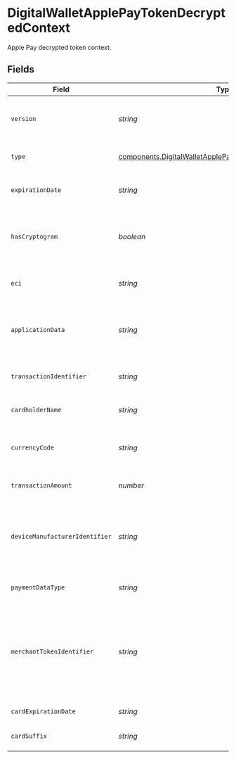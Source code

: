 # DigitalWalletApplePayTokenDecryptedContext

Apple Pay decrypted token context.


## Fields

| Field                                                                                                                                  | Type                                                                                                                                   | Required                                                                                                                               | Description                                                                                                                            | Example                                                                                                                                |
| -------------------------------------------------------------------------------------------------------------------------------------- | -------------------------------------------------------------------------------------------------------------------------------------- | -------------------------------------------------------------------------------------------------------------------------------------- | -------------------------------------------------------------------------------------------------------------------------------------- | -------------------------------------------------------------------------------------------------------------------------------------- |
| `version`                                                                                                                              | *string*                                                                                                                               | :heavy_minus_sign:                                                                                                                     | Version information about the payment token.                                                                                           | EC_v1                                                                                                                                  |
| `type`                                                                                                                                 | [components.DigitalWalletApplePayTokenDecryptedContextType](../../models/components/digitalwalletapplepaytokendecryptedcontexttype.md) | :heavy_minus_sign:                                                                                                                     | The type of payment instrument.                                                                                                        | dpan                                                                                                                                   |
| `expirationDate`                                                                                                                       | *string*                                                                                                                               | :heavy_minus_sign:                                                                                                                     | Expiration of the decrypted data.                                                                                                      |                                                                                                                                        |
| `hasCryptogram`                                                                                                                        | *boolean*                                                                                                                              | :heavy_minus_sign:                                                                                                                     | Online payment cryptogram, as defined by 3D Secure.                                                                                    |                                                                                                                                        |
| `eci`                                                                                                                                  | *string*                                                                                                                               | :heavy_minus_sign:                                                                                                                     | ECI indicator, as defined by 3D Secure.                                                                                                |                                                                                                                                        |
| `applicationData`                                                                                                                      | *string*                                                                                                                               | :heavy_minus_sign:                                                                                                                     | Hash of the application data property of the original request.                                                                         |                                                                                                                                        |
| `transactionIdentifier`                                                                                                                | *string*                                                                                                                               | :heavy_minus_sign:                                                                                                                     | The unique identifier from Apple Pay.                                                                                                  |                                                                                                                                        |
| `cardholderName`                                                                                                                       | *string*                                                                                                                               | :heavy_minus_sign:                                                                                                                     | The cardholder name.                                                                                                                   |                                                                                                                                        |
| `currencyCode`                                                                                                                         | *string*                                                                                                                               | :heavy_minus_sign:                                                                                                                     | ISO 4217 numeric currency code for the transaction.                                                                                    | 840                                                                                                                                    |
| `transactionAmount`                                                                                                                    | *number*                                                                                                                               | :heavy_minus_sign:                                                                                                                     | The amount for the transaction.                                                                                                        |                                                                                                                                        |
| `deviceManufacturerIdentifier`                                                                                                         | *string*                                                                                                                               | :heavy_minus_sign:                                                                                                                     | Hex-encoded device manufacturer identifier which initiated the transaction.                                                            |                                                                                                                                        |
| `paymentDataType`                                                                                                                      | *string*                                                                                                                               | :heavy_minus_sign:                                                                                                                     | Either "3DSecure" or "EMV".                                                                                                            | 3DSecure                                                                                                                               |
| `merchantTokenIdentifier`                                                                                                              | *string*                                                                                                                               | :heavy_minus_sign:                                                                                                                     | For a merchant token request, the provisioned merchant token identifier from the payment network.                                      |                                                                                                                                        |
| `cardExpirationDate`                                                                                                                   | *string*                                                                                                                               | :heavy_minus_sign:                                                                                                                     | Expiration date of card.                                                                                                               |                                                                                                                                        |
| `cardSuffix`                                                                                                                           | *string*                                                                                                                               | :heavy_minus_sign:                                                                                                                     | Last four digits of card PAN.                                                                                                          |                                                                                                                                        |